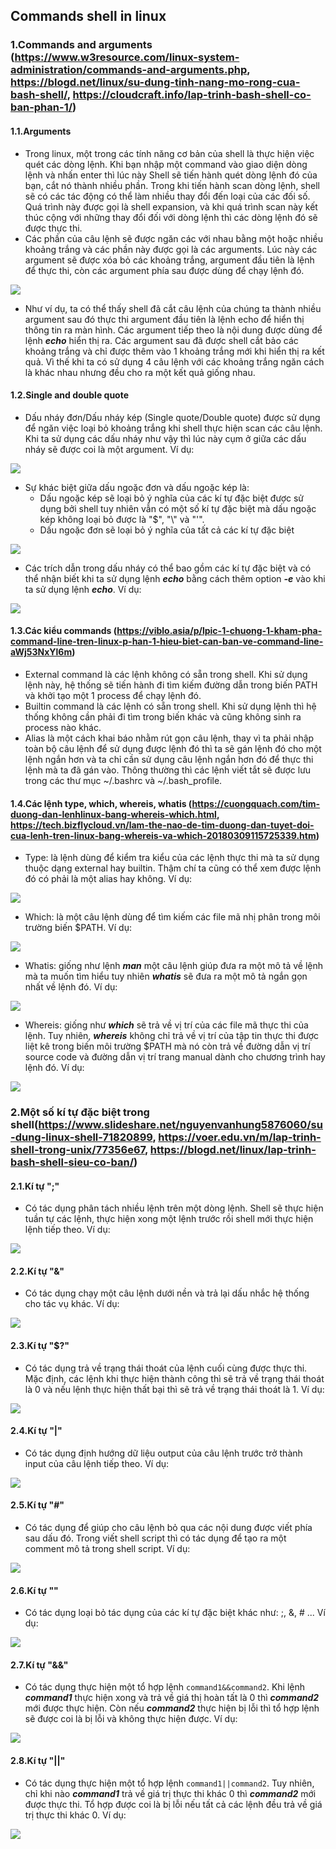 ## Commands shell in linux
### 1.Commands and arguments (https://www.w3resource.com/linux-system-administration/commands-and-arguments.php, https://blogd.net/linux/su-dung-tinh-nang-mo-rong-cua-bash-shell/, https://cloudcraft.info/lap-trinh-bash-shell-co-ban-phan-1/)
#### 1.1.Arguments
- Trong linux, một trong các tính năng cơ bản của shell là thực hiện việc quét các dòng lệnh. Khi bạn nhập một command vào giao diện dòng lệnh và nhấn enter thì lúc này Shell sẽ tiến hành quét dòng lệnh đó của bạn, cắt nó thành nhiều phần. Trong khi tiến hành scan dòng lệnh, shell sẽ có các tác động có thể làm nhiều thay đổi đến loại của các đối số. Quá trình này được gọi là shell expansion, và khi quá trình scan này kết thúc cộng với những thay đổi đối với dòng lệnh thì các dòng lệnh đó sẽ được thực thi.
- Các phần của câu lệnh sẽ được ngăn các với nhau bằng một hoặc nhiều khoảng trắng và các phần này được gọi là các arguments. Lúc này các argument sẽ được xóa bỏ các khoảng trắng, argument đầu tiên là lệnh để thực thi, còn các argument phía sau được dùng để chạy lệnh đó.

<img src='./images/Screenshot_1.png'>

- Như ví dụ, ta có thể thấy shell đã cắt câu lệnh của chúng ta thành nhiều argument sau đó thực thi argument đầu tiên là lệnh echo để hiển thị thông tin ra màn hình. Các argument tiếp theo là nội dung được dùng để lệnh ***echo*** hiển thị ra. Các argument sau đã được shell cắt bảo các khoảng trắng và chỉ được thêm vào 1 khoảng trắng mới khi hiển thị ra kết quả. Vì thế khi ta có sử dụng 4 câu lệnh với các khoảng trắng ngăn cách là khác nhau nhưng đều cho ra một kết quả giống nhau.

#### 1.2.Single and double quote
- Dấu nháy đơn/Dấu nháy kép (Single quote/Double quote) được sử dụng để ngăn việc loại bỏ khoảng trắng khi shell thực hiện scan các câu lệnh. Khi ta sử dụng các dấu nháy như vậy thì lúc này cụm ở giữa các dấu nháy sẽ được coi là một argument. Ví dụ:
<img src='./images/Screenshot_2.png'>

- Sự khác biệt giữa dấu ngoặc đơn và dấu ngoặc kép là:
	<ul>
		<li>Dấu ngoặc kép sẽ loại bỏ ý nghĩa của các kí tự đặc biệt được sử dụng bởi shell tuy nhiên vẫn có một số kí tự đặc biệt mà dấu ngoặc kép không loại bỏ được là "$", "\" và "'". </li>
		<li>Dấu ngoặc đơn sẽ loại bỏ ý nghĩa của tất cả các kí tự đặc biệt</li>
	</ul>

<img src='./images/Screenshot_3.png'>

- Các trích dẫn trong dấu nháy có thể bao gồm các kí tự đặc biệt và có thể nhận biết khi ta sử dụng lệnh ***echo*** bằng cách thêm option ***-e*** vào khi ta sử dụng lệnh ***echo***. Ví dụ:

<img src='./images/Screenshot_4.png'>

#### 1.3.Các kiểu commands (https://viblo.asia/p/lpic-1-chuong-1-kham-pha-command-line-tren-linux-p-han-1-hieu-biet-can-ban-ve-command-line-aWj53NxYl6m)
- External command là các lệnh không có sẵn trong shell. Khi sử dụng lệnh này, hệ thống sẽ tiến hành đi tìm kiếm đường dẫn trong biến PATH và khởi tạo một 1 process để chạy lệnh đó.
- Builtin command là các lệnh có sẵn trong shell. Khi sử dụng lệnh thì hệ thống không cần phải đi tìm trong biến khác và cũng không sinh ra process nào khác.
- Alias là một cách khai báo nhằm rút gọn câu lệnh, thay vì ta phải nhập toàn bộ câu lệnh để sử dụng được lệnh đó thì ta sẽ gán lệnh đó cho một lệnh ngắn hơn và ta chỉ cần sử dụng câu lệnh ngắn hơn đó để thực thi lệnh mà ta đã gán vào. Thông thường thì các lệnh viết tắt sẽ được lưu trong các thư mục ~/.bashrc và ~/.bash_profile.

#### 1.4.Các lệnh type, which, whereis, whatis (https://cuongquach.com/tim-duong-dan-lenhlinux-bang-whereis-which.html, https://tech.bizflycloud.vn/lam-the-nao-de-tim-duong-dan-tuyet-doi-cua-lenh-tren-linux-bang-whereis-va-which-20180309115725339.htm)
- Type: là lệnh dùng để kiểm tra kiểu của các lệnh thực thi mà ta sử dụng thuộc dạng external hay builtin. Thậm chí ta cũng có thể xem được lệnh đó có phải là một alias hay không. Ví dụ:
<img src='./images/Screenshot_5.png'>

- Which: là một câu lệnh dùng để tìm kiếm các file mã nhị phân trong môi trường biến $PATH. Ví dụ:
<img src='./images/Screenshot_6.png'>

- Whatis: giống như lệnh ***man*** một câu lệnh giúp đưa ra một mô tả về lệnh mà ta muốn tìm hiểu tuy nhiên ***whatis*** sẽ đưa ra một mô tả ngắn gọn nhất về lệnh đó. Ví dụ:
<img src='./images/Screenshot_7.png'>

- Whereis: giống như ***which*** sẽ trả về vị trí của các file mã thực thi của lệnh. Tuy nhiên, ***whereis*** không chỉ trả về vị trí của tập tin thực thi được liệt kê trong biến môi trường $PATH mà nó còn trả về đường dẫn vị trí source code và đường dẫn vị trí trang manual dành cho chương trình hay lệnh đó. Ví dụ:
<img src='./images/Screenshot_8.png'>

### 2.Một số kí tự đặc biệt trong shell(https://www.slideshare.net/nguyenvanhung5876060/su-dung-linux-shell-71820899, https://voer.edu.vn/m/lap-trinh-shell-trong-unix/77356e67, https://blogd.net/linux/lap-trinh-bash-shell-sieu-co-ban/)
#### 2.1.Kí tự ";"
- Có tác dụng phân tách nhiều lệnh trên một dòng lệnh. Shell sẽ thực hiện tuần tự các lệnh, thực hiện xong một lệnh trước rồi shell mới thực hiện lệnh tiếp theo. Ví dụ:
<img src='./images/Screenshot_9.png'>

#### 2.2.Kí tự "&"
- Có tác dụng chạy một câu lệnh dưới nền và trả lại dấu nhắc hệ thống cho tác vụ khác. Ví dụ:
<img src='./images/Screenshot_10.png'>

#### 2.3.Kí tự "$?"
- Có tác dụng trả về trạng thái thoát của lệnh cuối cùng được thực thi. Mặc định, các lệnh khi thực hiện thành công thì sẽ trả về trạng thái thoát là 0 và nếu lệnh thực hiện thất bại thì sẽ trả về trạng thái thoát là 1. Ví dụ:
<img src='./images/Screenshot_11.png'>

#### 2.4.Kí tự "|"
- Có tác dụng định hướng dữ liệu output của câu lệnh trước trở thành input của câu lệnh tiếp theo. Ví dụ:
<img src='./images/Screenshot_12.png'>

#### 2.5.Kí tự "#"
- Có tác dụng để giúp cho câu lệnh bỏ qua các nội dung được viết phía sau dấu đó. Trong viết shell script thì có tác dụng để tạo ra một comment mô tả trong shell script. Ví dụ:
<img src='./images/Screenshot_13.png'>

#### 2.6.Kí tự "\"
- Có tác dụng loại bỏ tác dụng của các kí tự đặc biệt khác như: ;, &, # ... Ví dụ:
<img src='./images/Screenshot_14.png'>

#### 2.7.Kí tự "&&"
- Có tác dụng thực hiện một tổ hợp lệnh ```command1&&command2```. Khi lệnh ***command1*** thực hiện xong và trả về giá thị hoàn tất là 0 thì ***command2*** mới được thực hiện. Còn nếu ***command2*** thực hiện bị lỗi thì tổ hợp lệnh sẽ được coi là bị lỗi và không thực hiện được. Ví dụ: 
<img src='./images/Screenshot_15.png'>

#### 2.8.Kí tự "||"
- Có tác dụng thực hiện một tổ hợp lệnh ```command1||command2```. Tuy nhiên, chỉ khi nào ***command1*** trả về giá trị thực thi khác 0 thì ***command2*** mới được thực thi. Tổ hợp được coi là bị lỗi nếu tất cả các lệnh đều trả về giá trị thực thi khác 0. Ví dụ:
<img src='./images/Screenshot_16.png'>

